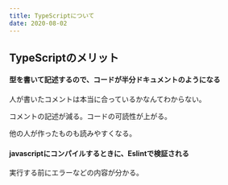 ```yaml
---
title: TypeScriptについて
date: 2020-08-02
---
```


## TypeScriptのメリット

#### 型を書いて記述するので、コードが半分ドキュメントのようになる

人が書いたコメントは本当に合っているかなんてわからない。

コメントの記述が減る。コードの可読性が上がる。

他の人が作ったものも読みやすくなる。

#### javascriptにコンパイルするときに、Eslintで検証される

実行する前にエラーなどの内容が分かる。

